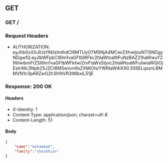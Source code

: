 ## GET

### GET /

### Request Headers

* AUTHORIZATION: eyJhbGciOiJIUzI1NiIsImlhdCI6MTUyOTM5NjA4MCwiZXhwIjoxNTI5NDgyNDgwfQ.eyJlbWFpbCI6Im1vaGFtbWFkc2hlaWtoaWFuNzBAZ21haWwuY29tIiwibmFtZSI6Im1vaGFtbWFkIiwiZmFtaWx5Ijoic2hlaWtoaWFuIiwiaWQiOjEsInNlc3Npb25JZCI6MSwicm9sZXMiOlsiYWRtaW4iXX0.556ELqssnLBMMVN1n3pARZwG2h3IHhVR3tMbxiL51jE

### Response: 200 OK

#### Headers

* X-Identity: 1
* Content-Type: application/json; charset=utf-8
* Content-Length: 51

#### Body

```json
{
    "name":"mohammad",
    "family":"sheikhian"
}
```

